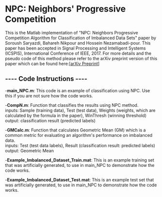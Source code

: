 # NPC: Neighbors' Progressive Competition

This is the Matlab implementation of "NPC: Neighbors Progressive Competition Algorithm for Classification of Imbalanced Data Sets" paper by Soroush Saryazdi, Bahareh Nikpour and Hossein Nezamabadi-pour. This paper has been accepted in Signal Processing and Intelligent Systems (ICSPIS), International Conference of IEEE, 2017. For more details and the pseudo code of this method please refer to the arXiv preprint version of this paper which can be found here:[<a href="https://arxiv.org/abs/1711.10934">arXiv Preprint</a>]

<h2>---- Code Instructions ----</h2>

-<b>main_NPC.m</b>: This code is an example of classification using NPC. Use this if you are not sure how the code works.

-<b>CompN.m</b>: Function that classifies the results using NPC method.</br>
inputs: Sample (training data), Test (test data), Weights (weights, which are calculated by the formula in the paper), WinThresh (winning threshold)</br>
output: classification result (predicted labels)

-<b>GMCalc.m</b>: Function that calculates Geometric Mean (GM) which is a common metric for evaluating an algorithm's performance on imbalanced data.</br>
inputs: Test (test data labels), Result (classification result: predicted labels)</br>
output: Geometric Mean

-<b>Example_Imbalanced_Dataset_Train.mat</b>: This is an example training set that was artificially generated, to use in main_NPC to demonstrate how the code works.

-<b>Example_Imbalanced_Dataset_Test.mat</b>: This is an example test set that was artificially generated, to use in main_NPC to demonstrate how the code works.
